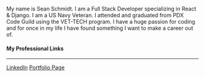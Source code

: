 My name is Sean Schmidt. I am a Full Stack Developer specializing in React & Django. I am a US Navy Veteran. I attended and graduated from PDX Code Guild using the VET-TECH program. I have a huge passion for coding and for once in my life I have found something I want to make a career out of.
<br/>
<h4>My Professional Links</h4>
<hr/>
<a href='https://www.linkedin.com/in/sean-schmidt-018459239/'>LinkedIn</a>
<a href='seanschmidt89.github.io'>Portfolio Page</a>
